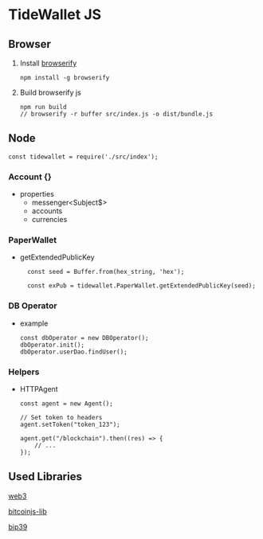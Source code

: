 # TideWallet JS

## Browser

1.  Install [browserify](https://browserify.org/)

    ```
    npm install -g browserify
    ```

2.  Build browserify js
    ```
    npm run build
    // browserify -r buffer src/index.js -o dist/bundle.js
    ```

## Node

    const tidewallet = require('./src/index');

### Account {}

- properties
  - messenger<Subject$>
  - accounts
  - currencies

### PaperWallet

- getExtendedPublicKey

  ```
    const seed = Buffer.from(hex_string, 'hex');

    const exPub = tidewallet.PaperWallet.getExtendedPublicKey(seed);
  ```

### DB Operator
- example
    ```
    const dbOperator = new DBOperator();
    dbOperator.init();
    dbOperator.userDao.findUser();
    ```

### Helpers

- HTTPAgent

  ```
  const agent = new Agent();

  // Set token to headers
  agent.setToken("token_123");

  agent.get("/blockchain").then((res) => {
      // ...
  });

  ```

## Used Libraries

[web3](https://web3js.readthedocs.io/en/v1.3.4/)

[bitcoinjs-lib](https://github.com/bitcoinjs/bitcoinjs-lib)

[bip39](https://github.com/bitcoinjs/bip39)
